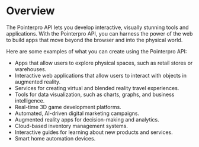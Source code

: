 # Overview

The Pointerpro API lets you develop interactive, visually stunning tools and
applications. With the Pointerpro API, you can harness the power of the web to
build apps that move beyond the browser and into the physical world.

Here are some examples of what you can create using the Pointerpro API:

- Apps that allow users to explore physical spaces, such as retail stores or
  warehouses.
- Interactive web applications that allow users to interact with objects in
  augmented reality.
- Services for creating virtual and blended reality travel experiences.
- Tools for data visualization, such as charts, graphs, and business
  intelligence.
- Real-time 3D game development platforms.
- Automated, AI-driven digital marketing campaigns.
- Augmented reality apps for decision-making and analytics.
- Cloud-based inventory management systems.
- Interactive guides for learning about new products and services.
- Smart home automation devices.
